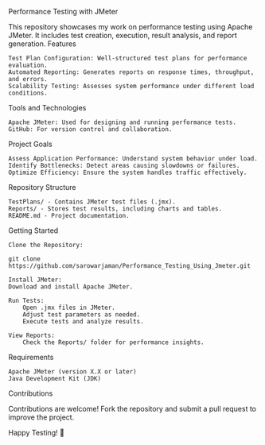 Performance Testing with JMeter

This repository showcases my work on performance testing using Apache JMeter. It includes test creation, execution, result analysis, and report generation.
Features

    Test Plan Configuration: Well-structured test plans for performance evaluation.
    Automated Reporting: Generates reports on response times, throughput, and errors.
    Scalability Testing: Assesses system performance under different load conditions.

Tools and Technologies

    Apache JMeter: Used for designing and running performance tests.
    GitHub: For version control and collaboration.

Project Goals

    Assess Application Performance: Understand system behavior under load.
    Identify Bottlenecks: Detect areas causing slowdowns or failures.
    Optimize Efficiency: Ensure the system handles traffic effectively.

Repository Structure

    TestPlans/ - Contains JMeter test files (.jmx).
    Reports/ - Stores test results, including charts and tables.
    README.md - Project documentation.

Getting Started

    Clone the Repository:

    git clone https://github.com/sarowarjaman/Performance_Testing_Using_Jmeter.git

    Install JMeter:
    Download and install Apache JMeter.

    Run Tests:
        Open .jmx files in JMeter.
        Adjust test parameters as needed.
        Execute tests and analyze results.

    View Reports:
        Check the Reports/ folder for performance insights.

Requirements

    Apache JMeter (version X.X or later)
    Java Development Kit (JDK)

Contributions

Contributions are welcome! Fork the repository and submit a pull request to improve the project.

Happy Testing! 🚀
